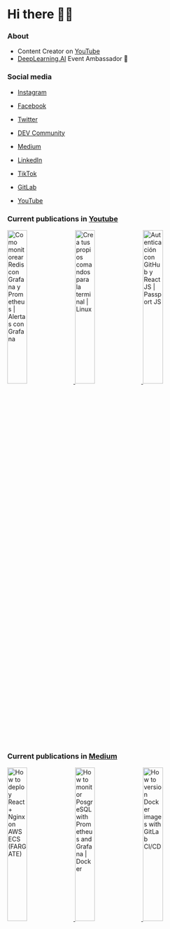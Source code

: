 # Hi there 👋🏻

### About

- Content Creator on [YouTube](https://youtube.com/c/NelsonCode)
- [DeepLearning.AI](https://www.deeplearning.ai/) Event Ambassador 🍰

### Social media

- [Instagram](https://www.instagram.com/nelsoncode/)

- [Facebook](https://facebook.com/nelsoncode.dev)

- [Twitter](https://twitter.com/nelsoncode_dev)

- [DEV Community](https://dev.to/nelsoncode)

- [Medium](https://nelsoncode.medium.com)

- [LinkedIn](https://www.linkedin.com/in/nelsoncode/)

- [TikTok](https://www.tiktok.com/@nelsoncode)

- [GitLab](https://www.gitlab.com/nelsoncode)

- [YouTube](https://www.youtube.com/@NelsonCode)

### Current publications in [Youtube](https://www.youtube.com/@NelsonCode)

<a href="https://www.youtube.com/watch?v=KCHvBEwpGqg" target='_blank'>
 <img width='30%' src="https://i.ytimg.com/vi/KCHvBEwpGqg/hqdefault.jpg" alt="Como monitorear Redis con Grafana y Prometheus | Alertas con Grafana" />
</a>
<a href="https://www.youtube.com/watch?v=0nrAviBRRdo" target='_blank'>
 <img width='30%' src="https://i.ytimg.com/vi/0nrAviBRRdo/hqdefault.jpg" alt="Crea tus propios comandos para la terminal | Linux" />
</a>
<a href="https://www.youtube.com/watch?v=71mdRNOBUdo" target='_blank'>
 <img width='30%' src="https://i.ytimg.com/vi/71mdRNOBUdo/hqdefault.jpg" alt="Autenticación con GitHub y React JS | Passport JS" />
</a>


### Current publications in [Medium](https://medium.com/@nelsoncode)

<a href="https://nelsoncode.medium.com/how-to-deploy-react-nginx-on-aws-ecs-fargate-cb9bf93676ca?source=rss-57948f2413ba------2" target='_blank'>
  <img width='30%' src=https://cdn-images-1.medium.com/max/1024/1*pFXcLr746SIIUZbqIV0fsA.png alt="How to deploy React + Nginx on AWS ECS (FARGATE)" />
</a>
<a href="https://nelsoncode.medium.com/how-to-monitor-posgresql-with-prometheus-and-grafana-docker-36d216532ea2?source=rss-57948f2413ba------2" target='_blank'>
  <img width='30%' src="https://cdn-images-1.medium.com/max/1024/1*9MECiKiUI-cSjNNIRsFNGg.png" alt="How to monitor PosgreSQL with Prometheus and Grafana | Docker" />
</a>
<a href="https://nelsoncode.medium.com/how-to-version-docker-images-with-gitlab-ci-cd-2c4a1ab4df4f?source=rss-57948f2413ba------2" target='_blank'>
  <img width='30%' src="https://cdn-images-1.medium.com/max/1024/1*0wwRGLpi6BhdZFWx_xzv5Q.png" alt="How to version Docker images with GitLab CI/CD" />
</a>
